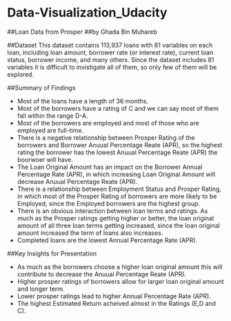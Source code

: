 # Data-Visualization_Udacity
##Loan Data from Prosper 
##by Ghada Bin Muhareb   

##Dataset
This dataset contains 113,937 loans with 81 variables on each loan, including loan amount,  borrower rate (or interest rate), current loan status, borrower income, and many others.  Since the dataset includes 81 variables it is difficult to invistigate all of them, so only few of them  will be explored. 

##Summary of Findings
* Most of the loans have a length of 36 months.
* Most of the borrowers have a rating of C and we can say most of them fall within the range D-A.
* Most of the borrowers are employed and most of those who are employed are full-time.
* There is a negative relationship between Prosper Rating of the borrowers and Borrower Anuual Percentage  Reate (APR), so the highest rating the borrower has the lowest Anuual Percentage Reate (APR)  the boorwoer will have.
* The Loan Original Amount has an impact on the Borrower Annual Percentage Rate (APR), in which increasing  Loan Original Amount will decrease Anuual Percentage Reate (APR).
* There is a relationship between Employment Status and Prosper Rating, in which most of the Prosper Rating  of borrowers are more likely to be Employed, since the Employed borrowers are the highest group.
* There is an obvious interaction between loan terms and ratings. As much as the Prosper ratings getting higher  or better, the loan original amount of all three loan terms getting increased, since the loan original amount  increased the term of loans also increases.
* Completed loans are the lowest Annual Percentage Rate (APR).  

##Key Insights for Presentation
* As much as the borrowers choose a higher loan original amount this will contribute to decrease the Anuual  Percentage Reate (APR). 
* Higher prosper ratings of borrowers allow for larger loan original amount and longer term. 
* Lower prosper ratings lead to higher Annual Percentage Rate (APR). 
* The highest Estimated Return acheived almost in the Ratings (E,D and C).
